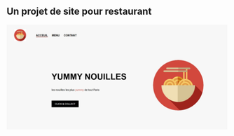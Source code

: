 ## Un projet de site pour restaurant

![capure d'ecran pour le site](https://github.com/MauMau033i/Projet-YUMMY/blob/main/images/Capture%20d%E2%80%99%C3%A9cran_9-5-2025_13378_.jpeg)
